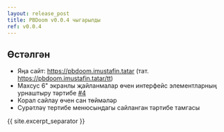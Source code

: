 ```yaml
---
layout: release_post
title: PBDoom v0.0.4 чыгарылды
ref: v0.0.4
---
```


## Өстәлгән

- Яңа сайт: <https://pbdoom.imustafin.tatar> (тат. <https://pbdoom.imustafin.tatar/tt>)
- Махсус 6" экранлы җайланмалар өчен интерфейс элементларның урнаштыру тәртибе
[#4](https://github.com/imustafin/pbdoom/issues/4)
- Корал сайлау өчен сан төймәләр
- Сурәтләү тертибе менюсындагы сайланган тәртибе тамгасы

{{ site.excerpt_separator }}
